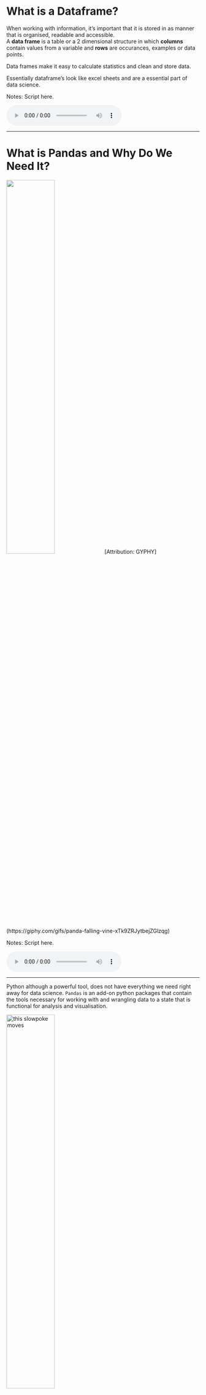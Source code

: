 # What is a Dataframe?

When working with information, it’s important that it is stored in as
manner that is organised, readable and accessible.  
A **data frame** is a table or a 2 dimensional structure in which
**columns** contain values from a variable and **rows** are occurances,
examples or data points.

Data frames make it easy to calculate statistics and clean and store
data.

Essentially dataframe’s look like excel sheets and are a essential part
of data science.

Notes: Script
here.

<html>

<audio controls >

<source src="static/placeholder_audio.mp3" />

</audio>

</html>

-----

# What is Pandas and Why Do We Need It?

<img src='https://media.giphy.com/media/xTk9ZRJytbejZGlzqg/giphy.gif' width="50%">  
[Attribution:
GYPHY](https://giphy.com/gifs/panda-falling-vine-xTk9ZRJytbejZGlzqg)

Notes: Script here.

<html>

<audio controls >

<source src="static/placeholder_audio.mp3" />

</audio>

</html>

-----

Python although a powerful tool, does not have everything we need right
away for data science. `Pandas` is an add-on python packages that
contain the tools necessary for working with and wrangling data to a
state that is functional for analysis and
visualisation.

<img src='static/module1/pandas.gif' alt="this slowpoke moves"  width="50%" alt="404 image"/>

Notes: Script here.

<html>

<audio controls >

<source src="static/placeholder_audio.mp3" />

</audio>

</html>

-----

## Importing Pandas

Before we really start writing any valuable code, we need to tell python
that we need our extra tools from the pandas package.

We do this by using the code below:

``` python
import pandas as pd
```

We will talk about this further on in the course, but for now, just know
that we are equiping our python base with additional abilities.

Notes: Script here.

<html>

<audio controls >

<source src="static/placeholder_audio.mp3" />

</audio>

</html>

-----

## Reading in Data

Next we can bring in our data with the following code

``` python
df = pd.read_csv('data/candybars.csv')
```

let’s break this up:

`pd` : The package our tool comes from and as we said above we imported
`pandas` as `pd`.  
`read_csv()` : The tool that does the job and in this case, it is
reading in the `csv` file named `candybars.csv`.  
`df` : The dataframe is now saved as an object called `df`

Notes: Script here.

<html>

<audio controls >

<source src="static/placeholder_audio.mp3" />

</audio>

</html>

-----

The object `df` looks like
    this:

``` python
df
```

    ##                   candy bar  chocolate  ...  multi  available_canada_america
    ## 0               CoffeeCrisp          1  ...      0                    Canada
    ## 1              Butterfinger          1  ...      0                   America
    ## 2                      Skor          1  ...      0                      Both
    ## 3                  Smarties          1  ...      1                    Canada
    ## 4                      Twix          1  ...      1                      Both
    ## 5   ReesesPeanutButterCups           1  ...      1                      Both
    ## 6               3Musketeers          1  ...      0                   America
    ## 7           Kinder Surprise          1  ...      0                    Canada
    ## 8                      M&Ms          1  ...      1                      Both
    ## 9                 Glosettes          1  ...      1                    Canada
    ## 10                   KitKat          1  ...      1                      Both
    ## 11                Babe Ruth          1  ...      0                   America
    ## 12                 Caramilk          1  ...      0                    Canada
    ## 13                     Aero          1  ...      0                    Canada
    ## 14                     Mars          1  ...      0                      Both
    ## 15                   Payday          0  ...      0                   America
    ## 16                 Snickers          1  ...      0                      Both
    ## 17                 Crunchie          1  ...      0                    Canada
    ## 18               Wonderbar           1  ...      0                    Canada
    ## 19                100Grand           1  ...      0                   America
    ## 20                    Take5          1  ...      0                   America
    ## 21         Whatchamacallits          1  ...      0                   America
    ## 22                AlmondJoy          1  ...      0                   America
    ## 23                  OhHenry          1  ...      0                      Both
    ## 24          CookiesandCream          0  ...      0                      Both
    ## 
    ## [25 rows x 10 columns]

``` r
?rmarkdown::knitr_options
(knitr::opts_knit$get())
```

    ## $progress
    ## [1] TRUE
    ## 
    ## $verbose
    ## [1] FALSE
    ## 
    ## $eval.after
    ## [1] "fig.cap"
    ## 
    ## $base.dir
    ## NULL
    ## 
    ## $base.url
    ## NULL
    ## 
    ## $root.dir
    ## NULL
    ## 
    ## $child.path
    ## [1] ""
    ## 
    ## $upload.fun
    ## function (x) 
    ## x
    ## <bytecode: 0x7fa33d3e0b80>
    ## <environment: namespace:base>
    ## 
    ## $global.device
    ## [1] FALSE
    ## 
    ## $global.par
    ## [1] FALSE
    ## 
    ## $concordance
    ## [1] FALSE
    ## 
    ## $documentation
    ## [1] 1
    ## 
    ## $self.contained
    ## [1] TRUE
    ## 
    ## $unnamed.chunk.label
    ## [1] "unnamed-chunk"
    ## 
    ## $highr.opts
    ## NULL
    ## 
    ## $out.format
    ## [1] "markdown"
    ## 
    ## $child
    ## [1] FALSE
    ## 
    ## $parent
    ## [1] FALSE
    ## 
    ## $tangle
    ## [1] FALSE
    ## 
    ## $aliases
    ## NULL
    ## 
    ## $header
    ## highlight      tikz    framed 
    ##        ""        ""        "" 
    ## 
    ## $global.pars
    ## NULL
    ## 
    ## $rmarkdown.pandoc.from
    ## [1] "markdown+autolink_bare_uris+tex_math_single_backslash"
    ## 
    ## $rmarkdown.pandoc.to
    ## [1] "gfm"
    ## 
    ## $rmarkdown.pandoc.args
    ## [1] "--standalone"
    ## 
    ## $rmarkdown.pandoc.id_prefix
    ## [1] ""
    ## 
    ## $rmarkdown.keep_md
    ## [1] FALSE
    ## 
    ## $rmarkdown.df_print
    ## [1] "default"
    ## 
    ## $rmarkdown.version
    ## [1] 2
    ## 
    ## $rmarkdown.runtime
    ## [1] "static"
    ## 
    ## $output.dir
    ## [1] "/Users/icics-user/Documents/online_course/MCL-DSCI-511-programming-in-python"

<img src='static/module1/candybars_full.jpg' width="60%">

Notes: Script here.

<html>

<audio controls >

<source src="static/placeholder_audio.mp3" />

</audio>

</html>

-----

From this database we can see that there are 25 different candybars and
10 columns. We can obtain the names of the columns using this code:

``` python
df.columns
```

``` out
Index(['candy bar', 'chocolate', 'peanuts', 'caramel', 'nougat',
       'cookie_wafer_rice', 'coconut', 'white_chocolate', 'multi',
       'available_canada_america'],
      dtype='object')
```

Or if you wanted to see the dimensions of the whole dataframe you could
code the following:

``` python
print(df.shape)
```

``` out
(25, 10)
```

Breaking up this code it just means “From our dataframe that we saved as
`df` tell me the `columns` or tell me the `shape`”.

Notes: Script here.

<html>

<audio controls >

<source src="static/placeholder_audio.mp3" />

</audio>

</html>

-----

To find out the length of the dataframe, i.e. the number of rows, we can
ask for the `length`.

``` python
len(df)
```

``` out
25
```

Notice in this case we have the name of the dataframe within the `len`
brackets. That’s because `len` is a function whereas the others are
methods. This is going to be discussed later in this course. For now, be
aware that sometimes we are going to be specifying the dataframe before
the tool we are using and sometimes within it.

Notes: Script here.

<html>

<audio controls >

<source src="static/placeholder_audio.mp3" />

</audio>

</html>

-----

Another important method to know is what if we don’t want to output the
whole table  
We can then specify how many rows of the dataset to show with
`df.head()`

``` python
df.head(2)
```

``` out

```

<img src='static/module1/df_head_2.png' width="70%">  
This specifies only 2 rows will be shown. we can specify any number of
rows within the brackets or we can leave it empty which will default to
5 rows

``` python
df.head()
```

``` out

```

<img src='static/module1/df_head.png' width="70%">

Notes: Script here.

<html>

<audio controls >

<source src="static/placeholder_audio.mp3" />

</audio>

</html>

-----

# let’s apply what we learned\!

Notes: Script here

<html>

<audio controls >

<source src="static/placeholder_audio.mp3" />

</audio>

</html>
